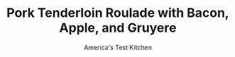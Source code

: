 ---
layout: ../../layouts/MarkdownPostLayout.astro
title: Pork Tenderloin Roulade with Bacon, Apple, and Gruyere
author: America's Test Kitchen
pubDate: 2023-03-15
description: "To bump up the mild flavor of pork tenderloin, we worked from the inside out."
image_url: https://res.cloudinary.com/hksqkdlah/image/upload/ar_1:1,c_fill,dpr_2.0,f_auto,fl_lossy.progressive.strip_profile,g_faces:auto,q_auto:low,w_344/43346-sfs-pork-tenderloin-roulade-with-bacon-apple-and-gruyere-13
tags: ["Main Courses","Pork","Cheese","Fruit"]
calories: 2128
protein: 39
carbohydrates: 6
fats: 
fiber: 1
ingredients: ["3 slices, bacon, cut into ½-inch pieces","1 , Granny Smith apple, peeled, cored, and chopped","1 , shallot, minced","1 teaspoon, minced fresh thyme","3 ounces, Gruyere cheese, shredded (¾ cup)","2 (1- to 1¼-pound), pork tenderloins, trimmed","1 1/2 teaspoons, kosher salt","1/2 teaspoon, pepper","1 tablespoon, extra-virgin olive oil"]
serves: 6
time: "1½ hours"
instructions: ["FOR THE STUFFING: Cook bacon in 12-inch ovensafe nonstick skillet over medium heat until crispy, 5 to 7 minutes. Add apple, shallot, and thyme and cook until apple is softened, 4 to 6 minutes. Transfer to bowl and let cool for 10 minutes. Stir in Gruyere. Wipe skillet clean with paper towels.","FOR THE PORK: Adjust oven rack to middle position and heat oven to 350 degrees. Cut tenderloins in half lengthwise, stopping ½ inch from edge so halves remain attached. Open up tenderloins, cover with plastic wrap, and pound to even ¼-inch thickness.","Working with 1 tenderloin at a time, trim and discard any ragged edges to create neat rectangle. With long side of tenderloin facing you, sprinkle half of stuffing (scant 1 cup) over bottom half of tenderloin, leaving 1-inch border around edges. Roll tenderloin away from you into tight log.","Position tenderloins seam side down and tie crosswise with kitchen twine at 1-inch intervals to secure. (Stuffed tenderloins can be wrapped individually in plastic wrap and refrigerated for up to 24 hours.)","Sprinkle each tenderloin with ¾ teaspoon salt and ¼ teaspoon pepper. Heat oil in now-empty skillet over medium-high heat until shimmering. Add tenderloins and brown on all sides, 6 to 8 minutes. Transfer skillet to oven and roast until center of stuffing registers 140 degrees, 16 to 20 minutes. Transfer tenderloins to carving board, tent with aluminum foil, and let rest for 10 minutes. Remove twine, slice into 1-inch-thick medallions, and serve."]
nutrition: ["746 mg Potassium","505 mg Phosphorus","153 mg Calcium","1 mg Iron","54 mg Magnesium","557 mg Sodium","3 mg Zinc","18 g Fat","11 mg Niacin (B3)","7 g Monounsaturated","2 g Polyunsaturated","1 mg Thiamin (B1)","1 mg Vitamin C","129 mg Cholesterol","6 g Saturated","1 g Fiber","5 µg Folate (food)","3 g Sugars","3 µg Vitamin K","164 g Water","6 g Carbs","4 µg Folate equivalent (total)","39 g Protein","1 µg Vitamin B12","1 mg Vitamin B6","40 µg Vitamin A","354 kcal Energy","2128 calories"]
notes: "You will need an ovensafe nonstick skillet for this recipe."
---
